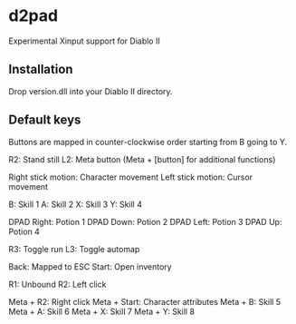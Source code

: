 # d2pad
Experimental Xinput support for Diablo II

## Installation

Drop version.dll into your Diablo II directory.

## Default keys

Buttons are mapped in counter-clockwise order starting from B going to Y.

R2: Stand still
L2: Meta button (Meta + [button] for additional functions)

Right stick motion: Character movement
Left stick motion: Cursor movement

B: Skill 1
A: Skill 2
X: Skill 3
Y: Skill 4

DPAD Right: Potion 1
DPAD Down: Potion 2
DPAD Left: Potion 3
DPAD Up: Potion 4

R3: Toggle run
L3: Toggle automap

Back: Mapped to ESC
Start: Open inventory

R1: Unbound
R2: Left click

Meta + R2: Right click
Meta + Start: Character attributes
Meta + B: Skill 5
Meta + A: Skill 6
Meta + X: Skill 7
Meta + Y: Skill 8

